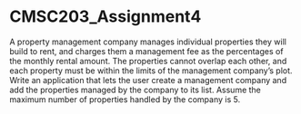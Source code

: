 # CMSC203_Assignment4

A property management company manages individual properties they will build to rent, and charges them a management fee as the percentages of the monthly rental amount. The properties cannot overlap each other, and each property must be within the limits of the management company’s plot. Write an application that lets the user create a management company and add the properties managed by the company to its list. Assume the maximum number of properties handled by the company is 5.
